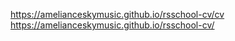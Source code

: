 https://amelianceskymusic.github.io/rsschool-cv/cv
https://amelianceskymusic.github.io/rsschool-cv/
